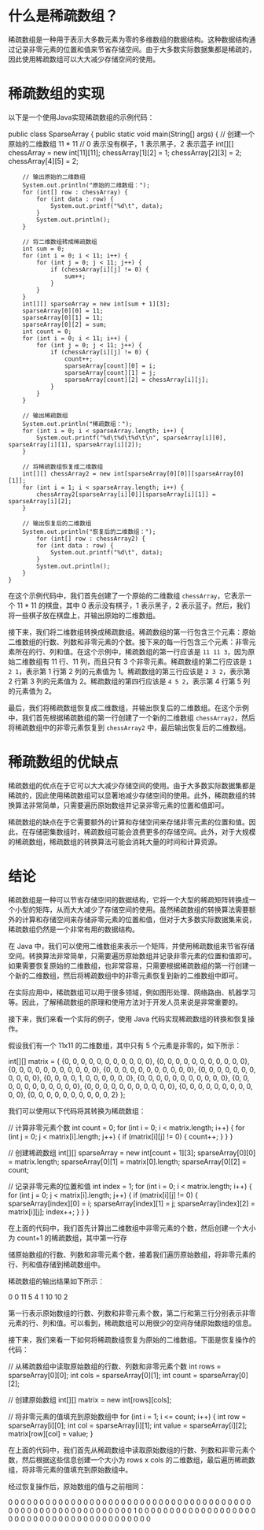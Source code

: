 # 什么是稀疏数组？

稀疏数组是一种用于表示大多数元素为零的多维数组的数据结构。这种数据结构通过记录非零元素的位置和值来节省存储空间。由于大多数实际数据集都是稀疏的，因此使用稀疏数组可以大大减少存储空间的使用。

# 稀疏数组的实现

以下是一个使用Java实现稀疏数组的示例代码：

public class SparseArray {
    public static void main(String[] args) {
        // 创建一个原始的二维数组 11 * 11
        // 0 表示没有棋子，1 表示黑子，2 表示蓝子
        int[][] chessArray = new int[11][11];
        chessArray[1][2] = 1;
        chessArray[2][3] = 2;
        chessArray[4][5] = 2;

        // 输出原始的二维数组
        System.out.println("原始的二维数组：");
        for (int[] row : chessArray) {
            for (int data : row) {
                System.out.printf("%d\t", data);
            }
            System.out.println();
        }
    
        // 将二维数组转成稀疏数组
        int sum = 0;
        for (int i = 0; i < 11; i++) {
            for (int j = 0; j < 11; j++) {
                if (chessArray[i][j] != 0) {
                    sum++;
                }
            }
        }
        int[][] sparseArray = new int[sum + 1][3];
        sparseArray[0][0] = 11;
        sparseArray[0][1] = 11;
        sparseArray[0][2] = sum;
        int count = 0;
        for (int i = 0; i < 11; i++) {
            for (int j = 0; j < 11; j++) {
                if (chessArray[i][j] != 0) {
                    count++;
                    sparseArray[count][0] = i;
                    sparseArray[count][1] = j;
                    sparseArray[count][2] = chessArray[i][j];
                }
            }
        }
    
        // 输出稀疏数组
        System.out.println("稀疏数组：");
        for (int i = 0; i < sparseArray.length; i++) {
            System.out.printf("%d\t%d\t%d\t\n", sparseArray[i][0], sparseArray[i][1], sparseArray[i][2]);
        }
    
        // 将稀疏数组恢复成二维数组
        int[][] chessArray2 = new int[sparseArray[0][0]][sparseArray[0][1]];
        for (int i = 1; i < sparseArray.length; i++) {
            chessArray2[sparseArray[i][0]][sparseArray[i][1]] = sparseArray[i][2];
        }
    
        // 输出恢复后的二维数组
        System.out.println("恢复后的二维数组：");
            for (int[] row : chessArray2) {
            for (int data : row) {
                System.out.printf("%d\t", data);
            }
            System.out.println();
        }
    }
    
        

在这个示例代码中，我们首先创建了一个原始的二维数组 `chessArray`，它表示一个 11 * 11 的棋盘，其中 0 表示没有棋子，1 表示黑子，2 表示蓝子。然后，我们将一些棋子放在棋盘上，并输出原始的二维数组。

接下来，我们将二维数组转换成稀疏数组。稀疏数组的第一行包含三个元素：原始二维数组的行数、列数和非零元素的个数。接下来的每一行包含三个元素：非零元素所在的行、列和值。在这个示例中，稀疏数组的第一行应该是 `11 11 3`，因为原始二维数组有 11 行、11 列，而且只有 3 个非零元素。稀疏数组的第二行应该是 `1 2 1`，表示第 1 行第 2 列的元素值为 1。稀疏数组的第三行应该是 `2 3 2`，表示第 2 行第 3 列的元素值为 2。稀疏数组的第四行应该是 `4 5 2`，表示第 4 行第 5 列的元素值为 2。

最后，我们将稀疏数组恢复成二维数组，并输出恢复后的二维数组。在这个示例中，我们首先根据稀疏数组的第一行创建了一个新的二维数组 `chessArray2`，然后将稀疏数组中的非零元素恢复到 `chessArray2` 中，最后输出恢复后的二维数组。

# 稀疏数组的优缺点

稀疏数组的优点在于它可以大大减少存储空间的使用。由于大多数实际数据集都是稀疏的，因此使用稀疏数组可以显著地减少存储空间的使用。此外，稀疏数组的转换算法非常简单，只需要遍历原始数组并记录非零元素的位置和值即可。

稀疏数组的缺点在于它需要额外的计算和存储空间来存储非零元素的位置和值。因此，在存储密集数组时，稀疏数组可能会浪费更多的存储空间。此外，对于大规模的稀疏数组，稀疏数组的转换算法可能会消耗大量的时间和计算资源。

# 结论

稀疏数组是一种可以节省存储空间的数据结构，它将一个大型的稀疏矩阵转换成一个小型的矩阵，从而大大减少了存储空间的使用。虽然稀疏数组的转换算法需要额外的计算和存储空间来存储非零元素的位置和值，但对于大多数实际数据集来说，稀疏数组仍然是一个非常有用的数据结构。

在 Java 中，我们可以使用二维数组来表示一个矩阵，并使用稀疏数组来节省存储空间。转换算法非常简单，只需要遍历原始数组并记录非零元素的位置和值即可。如果需要恢复原始的二维数组，也非常容易，只需要根据稀疏数组的第一行创建一个新的二维数组，然后将稀疏数组中的非零元素恢复到新的二维数组中即可。

在实际应用中，稀疏数组可以用于很多领域，例如图形处理、网络路由、机器学习等。因此，了解稀疏数组的原理和使用方法对于开发人员来说是非常重要的。

接下来，我们来看一个实际的例子，使用 Java 代码实现稀疏数组的转换和恢复操作。

假设我们有一个 11x11 的二维数组，其中只有 5 个元素是非零的，如下所示：

int[][] matrix = {
    {0, 0, 0, 0, 0, 0, 0, 0, 0, 0, 0},
    {0, 0, 0, 0, 0, 0, 0, 0, 0, 0, 0},
    {0, 0, 0, 0, 0, 0, 0, 0, 0, 0, 0},
    {0, 0, 0, 0, 0, 0, 0, 0, 0, 0, 0},
    {0, 0, 0, 0, 0, 0, 0, 0, 0, 0, 0},
    {0, 0, 0, 0, 1, 0, 0, 0, 0, 0, 0},
    {0, 0, 0, 0, 0, 0, 0, 0, 0, 0, 0},
    {0, 0, 0, 0, 0, 0, 0, 0, 0, 0, 0},
    {0, 0, 0, 0, 0, 0, 0, 0, 0, 0, 0},
    {0, 0, 0, 0, 0, 0, 0, 0, 0, 0, 0},
    {0, 0, 0, 0, 0, 0, 0, 0, 0, 0, 2}
};

我们可以使用以下代码将其转换为稀疏数组：

// 计算非零元素个数
int count = 0;
for (int i = 0; i < matrix.length; i++) {
    for (int j = 0; j < matrix[i].length; j++) {
        if (matrix[i][j] != 0) {
            count++;
        }
    }
}

// 创建稀疏数组
int[][] sparseArray = new int[count + 1][3];
sparseArray[0][0] = matrix.length;
sparseArray[0][1] = matrix[0].length;
sparseArray[0][2] = count;

// 记录非零元素的位置和值
int index = 1;
for (int i = 0; i < matrix.length; i++) {
    for (int j = 0; j < matrix[i].length; j++) {
        if (matrix[i][j] != 0) {
            sparseArray[index][0] = i;
            sparseArray[index][1] = j;
            sparseArray[index][2] = matrix[i][j];
            index++;
        }
    }
}

在上面的代码中，我们首先计算出二维数组中非零元素的个数，然后创建一个大小为 count+1 的稀疏数组，其中第一行存

储原始数组的行数、列数和非零元素个数，接着我们遍历原始数组，将非零元素的行、列和值存储到稀疏数组中。

稀疏数组的输出结果如下所示：

0  0  11
5  4  1
10 10 2

第一行表示原始数组的行数、列数和非零元素个数，第二行和第三行分别表示非零元素的行、列和值。可以看到，稀疏数组可以用很少的空间存储原始数组的信息。

接下来，我们来看一下如何将稀疏数组恢复为原始的二维数组。下面是恢复操作的代码：

// 从稀疏数组中读取原始数组的行数、列数和非零元素个数
int rows = sparseArray[0][0];
int cols = sparseArray[0][1];
int count = sparseArray[0][2];

// 创建原始数组
int[][] matrix = new int[rows][cols];

// 将非零元素的值填充到原始数组中
for (int i = 1; i <= count; i++) {
    int row = sparseArray[i][0];
    int col = sparseArray[i][1];
    int value = sparseArray[i][2];
    matrix[row][col] = value;
}

在上面的代码中，我们首先从稀疏数组中读取原始数组的行数、列数和非零元素个数，然后根据这些信息创建一个大小为 rows x cols 的二维数组，最后遍历稀疏数组，将非零元素的值填充到原始数组中。

经过恢复操作后，原始数组的值与之前相同：

0  0  0  0  0  0  0  0  0  0  0
0  0  0  0  0  0  0  0  0  0  0
0  0  0  0  0  0  0  0  0  0  0
0  0  0  0  0  0  0  0  0  0  0
0  0  0  0  0  0  0  0  0  0  0
0  0  0  0  1  0  0  0  0  0  0
0  0  0  0  0  0  0  0  0  0  0
0  0  0  0  0  0  0  0  0  0  0
0  0  0  0  0  0  0  0  0  0  0
0  0  0  

